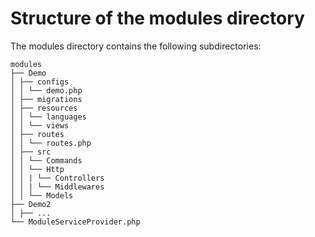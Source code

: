 # Structure of the modules directory

The modules directory contains the following subdirectories:

```
modules
├── Demo
│ ├── configs
│ │ └── demo.php
│ ├── migrations
│ ├── resources
│ │ └── languages
│ │ └── views
│ ├── routes
│ │ └── routes.php
│ ├── src
│ │ └── Commands
│ │ └── Http
│ │ | └── Controllers
│ │ | └── Middlewares
│ │ └── Models
├── Demo2
│ ├── ...
└── ModuleServiceProvider.php
```